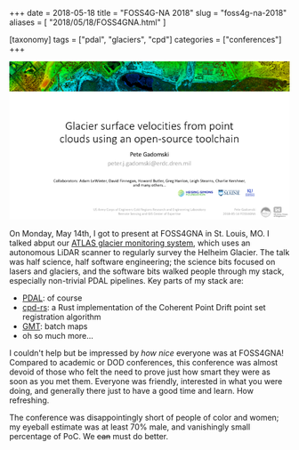 +++
date = 2018-05-18
title = "FOSS4G-NA 2018"
slug = "foss4g-na-2018"
aliases = [
    "2018/05/18/FOSS4GNA.html"
]

[taxonomy]
tags = ["pdal", "glaciers", "cpd"]
categories = ["conferences"]
+++

![The title slide of my FOSS4GNA talk.](/img/2018-05-16-foss4gna-title-slide.png)

On Monday, May 14th, I got to present at FOSS4GNA in St. Louis, MO.
I talked abput our [ATLAS glacier monitoring system](http://atlas.lidar.io/dashboard), which uses an autonomous LiDAR scanner to regularly survey the Helheim Glacier.
The talk was half science, half software engineering; the science bits focused on lasers and glaciers, and the software bits walked people through my stack, especially non-trivial PDAL pipelines.
Key parts of my stack are:

- [PDAL](https://www.pdal.io/): of course
- [cpd-rs](https://github.com/gadomski/cpd-rs): a Rust implementation of the Coherent Point Drift point set registration algorithm
- [GMT](http://gmt.soest.hawaii.edu/): batch maps
- oh so much more...

I couldn't help but be impressed by _how nice_ everyone was at FOSS4GNA!
Compared to academic or DOD conferences, this conference was almost devoid of those who felt the need to prove just how smart they were as soon as you met them.
Everyone was friendly, interested in what you were doing, and generally there just to have a good time and learn.
How refreshing.

The conference was disappointingly short of people of color and women; my eyeball estimate was at least 70% male, and vanishingly small percentage of PoC.
We ~~can~~ must do better.
